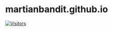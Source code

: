 # martianbandit.github.io
[![Visitors](https://api.visitorbadge.io/api/combined?path=Martianbandit.github.io&label=Nombre%20de%20visiteurs%20&countColor=%2337d67a&style=plastic&labelStyle=upper)](https://visitorbadge.io/status?path=Martianbandit.github.io)
